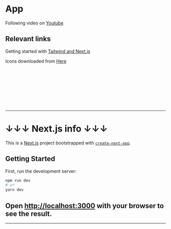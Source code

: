 # App

Following video on [Youtube](https://www.youtube.com/watch?v=a6Xs2Ir40OI&t=2039s)

## Relevant links    

Getting started with [Tailwind and Next.js](https://tailwindcss.com/docs/guides/nextjs)

Icons downloaded from [Here](https://icons8.com/icons/set/favicon-instagram)



<br/>
<br/>
<br/>
<br/>
<br/>
<br/>
<br/>

---

# ↓↓↓ Next.js info ↓↓↓

This is a [Next.js](https://nextjs.org/) project bootstrapped with [`create-next-app`](https://github.com/vercel/next.js/tree/canary/packages/create-next-app).

## Getting Started

First, run the development server:

```bash
npm run dev
# or
yarn dev
```

Open [http://localhost:3000](http://localhost:3000) with your browser to see the result.
-
---